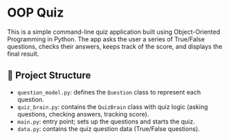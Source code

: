 # OOP Quiz

This is a simple command-line quiz application built using Object-Oriented Programming in Python. The app asks the user a series of True/False questions, checks their answers, keeps track of the score, and displays the final result.

## 📂 Project Structure

- `question_model.py`: defines the `Question` class to represent each question.
- `quiz_brain.py`: contains the `QuizBrain` class with quiz logic (asking questions, checking answers, tracking score).
- `main.py`: entry point; sets up the questions and starts the quiz.
- `data.py`: contains the quiz question data (True/False questions).
